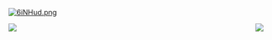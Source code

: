 
[![6iNHud.png](https://s3.ax1x.com/2021/03/01/6iNHud.png)](https://imgtu.com/i/6iNHud)

  <a href="https://github.com/anuraghazra/github-readme-stats">
    <img align="left" src="https://github-readme-stats.vercel.app/api?username=SAGIRI-kawaii" />
    <img align="right" src="https://github-readme-stats.vercel.app/api/top-langs/?username=SAGIRI-kawaii&layout=compact" />
  </a>
  <a href="https://github.com/anuraghazra/github-readme-statst">
  </a>
